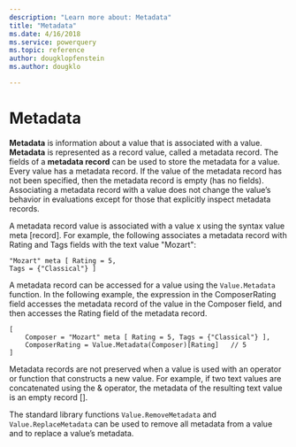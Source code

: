 ```yaml
---
description: "Learn more about: Metadata"
title: "Metadata"
ms.date: 4/16/2018
ms.service: powerquery
ms.topic: reference
author: dougklopfenstein
ms.author: dougklo

---
```

# Metadata
**Metadata** is information about a value that is associated with a value. **Metadata** is represented as a record value, called a metadata record. The fields of a **metadata record** can be used to store the metadata for a value. Every value has a metadata record. If the value of the metadata record has not been specified, then the metadata record is empty (has no fields). Associating a metadata record with a value does not change the value’s behavior in evaluations except for those that explicitly inspect metadata records.  
  
A metadata record value is associated with a value x using the syntax value meta [record]. For example, the following associates a metadata record with Rating and Tags fields with the text value "Mozart":  
  
```powerquery-m
"Mozart" meta [ Rating = 5,   
Tags = {"Classical"} ]  
```  
A metadata record can be accessed for a value using the `Value.Metadata` function. In the following example, the expression in the ComposerRating field accesses the metadata record of the value in the Composer field, and then accesses the Rating field of the metadata record.  
  
```powerquery-m
[  
    Composer = "Mozart" meta [ Rating = 5, Tags = {"Classical"} ],  
    ComposerRating = Value.Metadata(Composer)[Rating]   // 5  
]  
```  
Metadata records are not preserved when a value is used with an operator or function that constructs a new value. For example, if two text values are concatenated using the &amp; operator, the metadata of the resulting text value is an empty record [].  
  
The standard library functions `Value.RemoveMetadata` and `Value.ReplaceMetadata` can be used to remove all metadata from a value and to replace a value’s metadata.  
  
